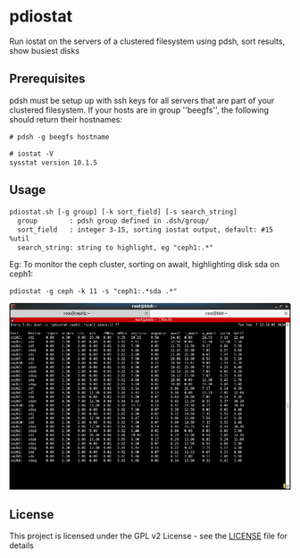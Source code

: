 # pdiostat
Run iostat on the servers of a clustered filesystem using pdsh, sort results, show busiest disks

## Prerequisites
pdsh must be setup up with ssh keys for all servers that are
part of your clustered filesystem. If your hosts are in
group ''beegfs'', the following should return their hostnames:

```
# pdsh -g beegfs hostname
```

```
# iostat -V
sysstat version 10.1.5
```


## Usage
```
pdiostat.sh [-g group] [-k sort_field] [-s search_string]
  group        : pdsh group defined in .dsh/group/
  sort_field   : integer 3-15, sorting iostat output, default: #15 %util 
  search_string: string to highlight, eg "ceph1:.*"
```
Eg: To monitor the ceph cluster, sorting on await, highlighting disk sda on ceph1:
```
pdiostat -g ceph -k 11 -s "ceph1:.*sda .*"
```

![Screenshot](doc/images/pdiostat.png)

## License

This project is licensed under the GPL v2 License - see the [LICENSE](LICENSE) file for details
